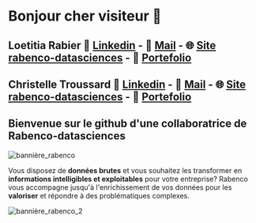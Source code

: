 # Bonjour cher visiteur 👋

## Loetitia Rabier 🤝 [Linkedin](https://www.linkedin.com/in/loetitia-rabier/) - 📧 [Mail](mailto:loe.rabier@gmail.com?subject=[GitHub]%20Loetitia%20Rabier) - 🌐 [Site rabenco-datasciences](https://www.rabenco-datasciences.fr) - 💼 [Portefolio](https://loedata.github.io/portefolio/)

## Christelle Troussard 🤝 [Linkedin](https://www.linkedin.com/in/christelle-troussard/) - 📧 [Mail](mailto:chrisrabenco@gmail.com?subject=[GitHub]%20Christelle%20Troussard) - 🌐 [Site rabenco-datasciences](https://www.rabenco-datasciences.fr) - 💼 [Portefolio](https://rabenco.github.io/Porte-Folios/)

<!--
**loedata/loedata** is a ✨ _special_ ✨ repository because its `README.md` (this file) appears on your GitHub profile.

Here are some ideas to get you started:

- 🔭 I’m currently working on data sciences
- 🌱 I’m currently learning EVERYTHING!!
- 👯 I’m looking to collaborate on health projects
- 🤔 I’m looking for help with SQL requests
- 💬 Ask me about botanic and ornithology :))
- emoji How to reach me: chrisrabenco@gmail.com

-->

## Bienvenue sur le github d'une collaboratrice de Rabenco-datasciences
![bannière_rabenco](https://user-images.githubusercontent.com/71134226/117308676-11a5eb80-ae82-11eb-8dad-94a241362229.gif)

Vous disposez de __données brutes__ et vous souhaitez les transformer en __informations intelligibles et exploitables__ pour votre entreprise? 
Rabenco vous accompagne jusqu'à l'enrichissement de vos données pour les __valoriser__ et répondre à des problématiques complexes.

![bannière_rabenco_2](https://user-images.githubusercontent.com/71134226/117308718-18ccf980-ae82-11eb-86e2-ce0465d4c862.gif)

